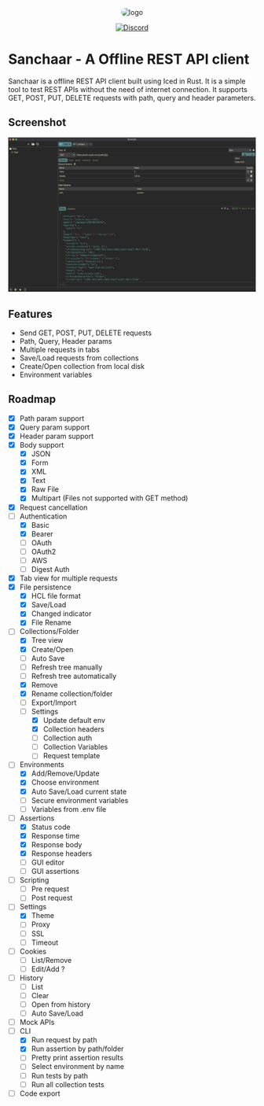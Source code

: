 <div align="center">
<img src="assets/512x512.png" alt="logo" width="150" style="border-radius: 25px"/>

[![Discord](https://img.shields.io/discord/1261282563138392117?color=5865F2&label=Discord&logo=discord&logoColor=white)](https://discord.gg/FSK25BXgdt)

</div>

# Sanchaar - A Offline REST API client

Sanchaar is a offline REST API client built using Iced in Rust. It is a simple tool to test REST APIs without the need of internet connection. It supports GET, POST, PUT, DELETE requests with path, query and header parameters.

## Screenshot

![Screenshot](./screenshots/app.png)

## Features

- Send GET, POST, PUT, DELETE requests
- Path, Query, Header params
- Multiple requests in tabs
- Save/Load requests from collections
- Create/Open collection from local disk
- Environment variables

## Roadmap

- [x] Path param support
- [x] Query param support
- [x] Header param support
- [x] Body support
  - [x] JSON
  - [x] Form
  - [x] XML
  - [x] Text
  - [x] Raw File
  - [x] Multipart (Files not supported with GET method)
- [x] Request cancellation
- [ ] Authentication
  - [x] Basic
  - [x] Bearer
  - [ ] OAuth
  - [ ] OAuth2
  - [ ] AWS
  - [ ] Digest Auth
- [x] Tab view for multiple requests
- [x] File persistence
  - [x] HCL file format
  - [x] Save/Load
  - [x] Changed indicator
  - [x] File Rename
- [ ] Collections/Folder
  - [x] Tree view
  - [x] Create/Open
  - [ ] Auto Save
  - [ ] Refresh tree manually
  - [ ] Refresh tree automatically
  - [x] Remove
  - [x] Rename collection/folder
  - [ ] Export/Import
  - [ ] Settings
    - [x] Update default env
    - [x] Collection headers
    - [ ] Collection auth
    - [ ] Collection Variables
    - [ ] Request template
- [ ] Environments
  - [x] Add/Remove/Update
  - [x] Choose environment
  - [x] Auto Save/Load current state
  - [ ] Secure environment variables
  - [ ] Variables from .env file
- [ ] Assertions
  - [x] Status code
  - [x] Response time
  - [x] Response body
  - [x] Response headers
  - [ ] GUI editor
  - [ ] GUI assertions
- [ ] Scripting
  - [ ] Pre request
  - [ ] Post request
- [ ] Settings
  - [x] Theme
  - [ ] Proxy
  - [ ] SSL
  - [ ] Timeout
- [ ] Cookies
  - [ ] List/Remove
  - [ ] Edit/Add ?
- [ ] History
  - [ ] List
  - [ ] Clear
  - [ ] Open from history
  - [ ] Auto Save/Load
- [ ] Mock APIs
- [ ] CLI
  - [x] Run request by path
  - [x] Run assertion by path/folder
  - [ ] Pretty print assertion results
  - [ ] Select environment by name
  - [ ] Run tests by path
  - [ ] Run all collection tests
- [ ] Code export
